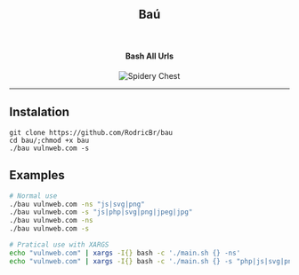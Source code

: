 <h2 align="center">Baú</h2> <br>

<h4 align="center"><strong>Bash All Urls</strong></h4>

<p align="center">
  <img border="0" draggable="false" src="https://gamehag.com/img/cases/18.png" alt="Spidery Chest">
</p>

<hr>

## Instalation <br>

```console
git clone https://github.com/RodricBr/bau
cd bau/;chmod +x bau
./bau vulnweb.com -s
```

## Examples <br>

```bash
# Normal use
./bau vulnweb.com -ns "js|svg|png"
./bau vulnweb.com -s "js|php|svg|png|jpeg|jpg"
./bau vulnweb.com -ns
./bau vulnweb.com -s
```

```bash
# Pratical use with XARGS
echo "vulnweb.com" | xargs -I{} bash -c './main.sh {} -ns'
echo "vulnweb.com" | xargs -I{} bash -c './main.sh {} -s "php|js|svg|png"'
```
